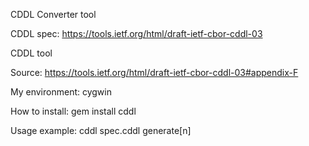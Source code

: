 CDDL Converter tool

CDDL spec:
https://tools.ietf.org/html/draft-ietf-cbor-cddl-03

CDDL tool

Source:
https://tools.ietf.org/html/draft-ietf-cbor-cddl-03#appendix-F

My environment:
cygwin

How to install:
gem install cddl

Usage example:
cddl spec.cddl generate[n]



